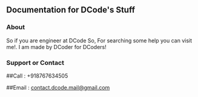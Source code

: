 ## Documentation for DCode's Stuff

### About

So if you are engineer at DCode So, For searching some help you can visit me!. I am made by DCoder for DCoders!

### Support or Contact

##Call
: +918767634505

##Email
: contact.dcode.mail@gmail.com
